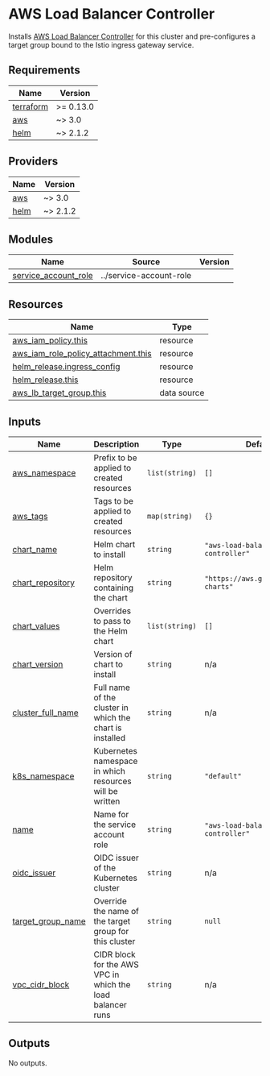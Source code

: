 # AWS Load Balancer Controller

Installs [AWS Load Balancer Controller] for this cluster and pre-configures a
target group bound to the Istio ingress gateway service.

[AWS Load Balancer Controller]: https://kubernetes-sigs.github.io/aws-load-balancer-controller/v2.2/

<!-- BEGIN_TF_DOCS -->
## Requirements

| Name | Version |
|------|---------|
| <a name="requirement_terraform"></a> [terraform](#requirement\_terraform) | >= 0.13.0 |
| <a name="requirement_aws"></a> [aws](#requirement\_aws) | ~> 3.0 |
| <a name="requirement_helm"></a> [helm](#requirement\_helm) | ~> 2.1.2 |

## Providers

| Name | Version |
|------|---------|
| <a name="provider_aws"></a> [aws](#provider\_aws) | ~> 3.0 |
| <a name="provider_helm"></a> [helm](#provider\_helm) | ~> 2.1.2 |

## Modules

| Name | Source | Version |
|------|--------|---------|
| <a name="module_service_account_role"></a> [service\_account\_role](#module\_service\_account\_role) | ../service-account-role |  |

## Resources

| Name | Type |
|------|------|
| [aws_iam_policy.this](https://registry.terraform.io/providers/hashicorp/aws/latest/docs/resources/iam_policy) | resource |
| [aws_iam_role_policy_attachment.this](https://registry.terraform.io/providers/hashicorp/aws/latest/docs/resources/iam_role_policy_attachment) | resource |
| [helm_release.ingress_config](https://registry.terraform.io/providers/hashicorp/helm/latest/docs/resources/release) | resource |
| [helm_release.this](https://registry.terraform.io/providers/hashicorp/helm/latest/docs/resources/release) | resource |
| [aws_lb_target_group.this](https://registry.terraform.io/providers/hashicorp/aws/latest/docs/data-sources/lb_target_group) | data source |

## Inputs

| Name | Description | Type | Default | Required |
|------|-------------|------|---------|:--------:|
| <a name="input_aws_namespace"></a> [aws\_namespace](#input\_aws\_namespace) | Prefix to be applied to created resources | `list(string)` | `[]` | no |
| <a name="input_aws_tags"></a> [aws\_tags](#input\_aws\_tags) | Tags to be applied to created resources | `map(string)` | `{}` | no |
| <a name="input_chart_name"></a> [chart\_name](#input\_chart\_name) | Helm chart to install | `string` | `"aws-load-balancer-controller"` | no |
| <a name="input_chart_repository"></a> [chart\_repository](#input\_chart\_repository) | Helm repository containing the chart | `string` | `"https://aws.github.io/eks-charts"` | no |
| <a name="input_chart_values"></a> [chart\_values](#input\_chart\_values) | Overrides to pass to the Helm chart | `list(string)` | `[]` | no |
| <a name="input_chart_version"></a> [chart\_version](#input\_chart\_version) | Version of chart to install | `string` | n/a | yes |
| <a name="input_cluster_full_name"></a> [cluster\_full\_name](#input\_cluster\_full\_name) | Full name of the cluster in which the chart is installed | `string` | n/a | yes |
| <a name="input_k8s_namespace"></a> [k8s\_namespace](#input\_k8s\_namespace) | Kubernetes namespace in which resources will be written | `string` | `"default"` | no |
| <a name="input_name"></a> [name](#input\_name) | Name for the service account role | `string` | `"aws-load-balancer-controller"` | no |
| <a name="input_oidc_issuer"></a> [oidc\_issuer](#input\_oidc\_issuer) | OIDC issuer of the Kubernetes cluster | `string` | n/a | yes |
| <a name="input_target_group_name"></a> [target\_group\_name](#input\_target\_group\_name) | Override the name of the target group for this cluster | `string` | `null` | no |
| <a name="input_vpc_cidr_block"></a> [vpc\_cidr\_block](#input\_vpc\_cidr\_block) | CIDR block for the AWS VPC in which the load balancer runs | `string` | n/a | yes |

## Outputs

No outputs.
<!-- END_TF_DOCS -->
